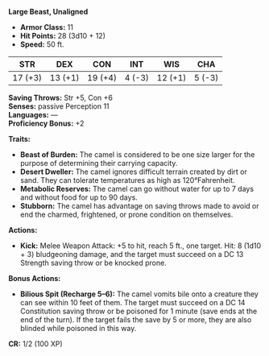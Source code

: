 
**Large Beast, Unaligned**

- **Armor Class:** 11  
- **Hit Points:** 28 (3d10 + 12)  
- **Speed:** 50 ft.

| STR  | DEX  | CON  | INT  | WIS  | CHA  |
|------|------|------|------|------|------|
| 17 (+3) | 13 (+1) | 19 (+4) | 4 (-3) | 12 (+1) | 5 (-3) |

**Saving Throws:** Str +5, Con +6  
**Senses:** passive Perception 11  
**Languages:** —  
**Proficiency Bonus:** +2

**Traits:**

- **Beast of Burden:** The camel is considered to be one size larger for the purpose of determining their carrying capacity.
- **Desert Dweller:** The camel ignores difficult terrain created by dirt or sand. They can tolerate temperatures as high as 120°Fahrenheit.
- **Metabolic Reserves:** The camel can go without water for up to 7 days and without food for up to 90 days.
- **Stubborn:** The camel has advantage on saving throws made to avoid or end the charmed, frightened, or prone condition on themselves.

**Actions:**

- **Kick:** Melee Weapon Attack: +5 to hit, reach 5 ft., one target. Hit: 8 (1d10 + 3) bludgeoning damage, and the target must succeed on a DC 13 Strength saving throw or be knocked prone.

**Bonus Actions:**

- **Bilious Spit (Recharge 5–6):** The camel vomits bile onto a creature they can see within 10 feet of them. The target must succeed on a DC 14 Constitution saving throw or be poisoned for 1 minute (save ends at the end of the turn). If the target fails the save by 5 or more, they are also blinded while poisoned in this way.

**CR:** 1/2 (100 XP)
